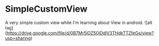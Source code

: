 # SimpleCustomView
A very simple custom view while I'm learning about View in android.
![alt tag] (https://drive.google.com/file/d/0B7Mr5lOZ50jDdlV3THdkTTZfeGs/view?usp=sharing)
